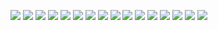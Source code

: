 ![](https://files.catbox.moe/4kun0l.jpg) ![](https://files.catbox.moe/fxieck.jpg) ![](https://files.catbox.moe/qrkeqj.jpg) ![](https://files.catbox.moe/mrmdgu.jpg) ![](https://files.catbox.moe/uidi9v.jpg) ![](https://files.catbox.moe/fll41a.jpg) ![](https://files.catbox.moe/ofyj8z.jpg) ![](https://files.catbox.moe/4muakg.jpg) ![](https://files.catbox.moe/8zofgm.jpg) ![](https://files.catbox.moe/jrwae4.jpg) ![](https://files.catbox.moe/tinfx4.jpg) ![](https://files.catbox.moe/klcz31.jpg) ![](https://files.catbox.moe/avn0j9.jpg) ![](https://files.catbox.moe/a36o05.jpg) ![](https://files.catbox.moe/dum7kn.jpg) ![](https://files.catbox.moe/jkaq6n.webp)
